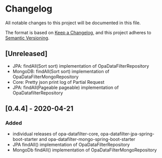 # Changelog
All notable changes to this project will be documented in this file.

The format is based on [Keep a Changelog](https://keepachangelog.com/en/1.0.0/),
and this project adheres to [Semantic Versioning](https://semver.org/spec/v2.0.0.html).

## [Unreleased]
- JPA: findAll(Sort sort) implementation of OpaDataFilterRepository
- MongoDB: findAll(Sort sort) implementation of OpaDataFilterMongoRepository
- Core: Pretty json print log of Partial Request
- JPA: findAll(Pageable pageable) implementation of OpaDatafilterRepository

## [0.4.4] - 2020-04-21
### Added
- individual releases of opa-datafilter-core, opa-datafilter-jpa-spring-boot-starter and opa-datafilter-mongo-spring-boot-starter
- JPA findAll() implementation of OpaDataFilterRepository
- MongoDb findAll() implementation of OpaDataFilterMongoRepository
